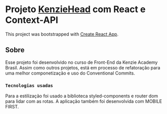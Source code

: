 # Projeto [KenzieHead](https://react-entrega-s3-kenzishop-com-context-api-vanagila-vanagila.vercel.app/) com React e Context-API

This project was bootstrapped with [Create React App](https://github.com/facebook/create-react-app).

## Sobre

Esse projeto foi desenvolvido no curso de Front-End da Kenzie Academy Brasil. Assim como outros projetos, está em processo de refatoração para uma melhor componetização e uso do Conventional Commits.

### `Tecnologias usadas`

Para a estilização foi usado a biblioteca styled-components e router dom para lidar com as rotas. A aplicação também foi desenvolvida com MOBILE FIRST.
